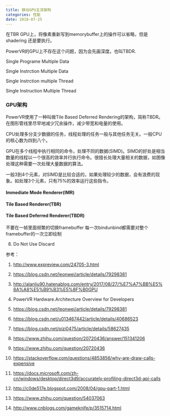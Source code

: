 ```yaml
---
title: 移动GPU主流架构
categories: 性能
date: 2018-07-25
---
```


在TBR GPU上，将像素重新写到memorybuffer上的操作可以省略，但是shadering 还是要执行。

PowerVR的GPU上不存在这个问题，因为会先画深度。也叫TBDR.


Single Programe Multiple Data

Single Instrction Multiple Data

Single Instrction multiple Thread

Single Instruction Multiple Thread

### GPU架构
PowerVR使用了一种叫做Tile Based Deferred Rendering的架构，简称TBDR。在图形管线里尽早地减少冗余操作，减少带宽和电量的使用。

CPU处理多分支少数据的任务，线程处理的任务一般与其他任务无关。一般CPU的核心数为四到八个。

GPU在多个线程中执行相同的命令，处理不同的数据(SIMD)。SIMD的好处是相当数量的线程以一个很高的效率并行执行命令。很擅长处理大量相关的数据，如图像处理这种需要一次处理大量数据的算法。

一般3到4个元素，对SIMD是比较合适的，如果处理较少的数据，会有浪费的现象。如处理3个元素，只有75%的效率运行这些指令。

#### Immediate Mode Renderer(IMR)
#### Tile Based Renderer(TBR)
#### Tile Based Deferred Renderer(TBDR)

不要在一帧里面频繁的切换framebuffer
每一次bindunbind都需要对整个framebuffer的一次立即绘制

8. Do Not Use Discard

参考：
1. http://www.expreview.com/24705-3.html

2. https://blog.csdn.net/leonwei/article/details/79298381

3. http://alanliu90.hatenablog.com/entry/2017/08/27/%E7%A7%BB%E5%8A%A8%E5%B9%B3%E5%8F%B0GPU

4. PowerVR Hardware.Architecture Overview for Developers

5. https://blog.csdn.net/leonwei/article/details/79298381
6. https://blog.csdn.net/u013467442/article/details/40686523
7. https://blog.csdn.net/pizi0475/article/details/58627435
8. https://www.zhihu.com/question/20720436/answer/151341206
9. https://www.zhihu.com/question/20720436
10. https://stackoverflow.com/questions/4853856/why-are-draw-calls-expensive
11. https://docs.microsoft.com/zh-cn/windows/desktop/direct3d9/accurately-profiling-direct3d-api-calls
12. http://c0de517e.blogspot.com/2008/04/gpu-part-1.html
13. https://www.zhihu.com/question/54037063
14. http://www.cnblogs.com/gameknife/p/3515714.html
